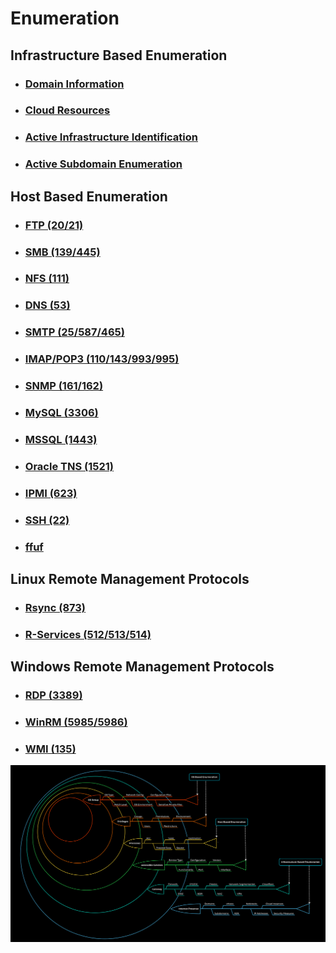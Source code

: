 # Enumeration

## Infrastructure Based Enumeration
- ### [Domain Information](Infrastructure_Based_Enumeration/Domain_Information.md)
- ### [Cloud Resources](Infrastructure_Based_Enumeration/Domain_Information.md)
- ### [Active Infrastructure Identification](Infrastructure_Based_Enumeration\Active_Infrastructure_Identification.md)
- ### [Active Subdomain Enumeration](Infrastructure_Based_Enumeration\Active_Subdomain_Enumeration.md)

## Host Based Enumeration
- ### [FTP (20/21)](20-21%20FTP.md)
- ### [SMB (139/445)](139-445%20SMB.md)
- ### [NFS (111)](111%20NFS.md)
- ### [DNS (53)](53%20DNS.md)
- ### [SMTP (25/587/465)](25-587-465%20SMTP.md)
- ### [IMAP/POP3 (110/143/993/995)](110-143-993-995%20IMAP-POP3.md)
- ### [SNMP (161/162)](161-162%20SNMP.md)
- ### [MySQL (3306)](3306%20MySQL.md)
- ### [MSSQL (1443)](Host_Based_Enumeration//MSSQL.md)
- ### [Oracle TNS (1521)](1521%20Oracle_TNS.md)
- ### [IPMI (623)](623%20IPMI.md)
- ### [SSH (22)](22%20SSH.md)
- ### [ffuf](Host_Based_Enumeration\ffuf_cheatsheet.md)

## Linux Remote Management Protocols
- ### [Rsync (873)](Linux_Remote_Management_Protocols/Rsync.md)
- ### [R-Services (512/513/514)](Linux_Remote_Management_Protocols/R-Services.md)


## Windows Remote Management Protocols
- ### [RDP (3389)](Windows_Remote_Management_Protocols/RDP.md)
- ### [WinRM (5985/5986)](Windows_Remote_Management_Protocols/WinRM.md)
- ### [WMI (135)](Windows_Remote_Management_Protocols/WMI.md)

<p align="center">
  <img src="/Immagini/Enumeration/enumeration-1.png" />
</p>

